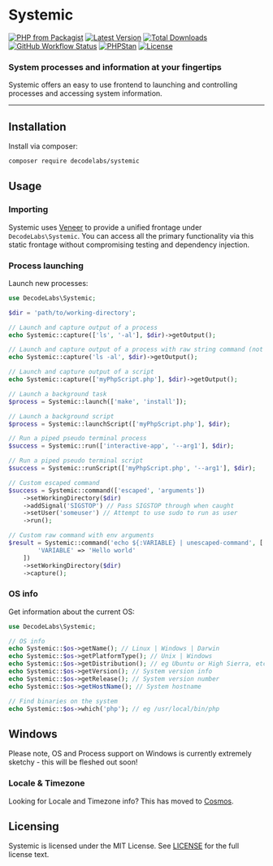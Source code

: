 # Systemic

[![PHP from Packagist](https://img.shields.io/packagist/php-v/decodelabs/systemic?style=flat)](https://packagist.org/packages/decodelabs/systemic)
[![Latest Version](https://img.shields.io/packagist/v/decodelabs/systemic.svg?style=flat)](https://packagist.org/packages/decodelabs/systemic)
[![Total Downloads](https://img.shields.io/packagist/dt/decodelabs/systemic.svg?style=flat)](https://packagist.org/packages/decodelabs/systemic)
[![GitHub Workflow Status](https://img.shields.io/github/actions/workflow/status/decodelabs/systemic/integrate.yml?branch=develop)](https://github.com/decodelabs/systemic/actions/workflows/integrate.yml)
[![PHPStan](https://img.shields.io/badge/PHPStan-enabled-44CC11.svg?longCache=true&style=flat)](https://github.com/phpstan/phpstan)
[![License](https://img.shields.io/packagist/l/decodelabs/systemic?style=flat)](https://packagist.org/packages/decodelabs/systemic)

### System processes and information at your fingertips

Systemic offers an easy to use frontend to launching and controlling processes and accessing system information.

---


## Installation

Install via composer:

```bash
composer require decodelabs/systemic
```

## Usage

### Importing

Systemic uses [Veneer](https://github.com/decodelabs/veneer) to provide a unified frontage under <code>DecodeLabs\Systemic</code>.
You can access all the primary functionality via this static frontage without compromising testing and dependency injection.



### Process launching

Launch new processes:

```php
use DecodeLabs\Systemic;

$dir = 'path/to/working-directory';

// Launch and capture output of a process
echo Systemic::capture(['ls', '-al'], $dir)->getOutput();

// Launch and capture output of a process with raw string command (not escaped)
echo Systemic::capture('ls -al', $dir)->getOutput();

// Launch and capture output of a script
echo Systemic::capture(['myPhpScript.php'], $dir)->getOutput();

// Launch a background task
$process = Systemic::launch(['make', 'install']);

// Launch a background script
$process = Systemic::launchScript(['myPhpScript.php'], $dir);

// Run a piped pseudo terminal process
$success = Systemic::run(['interactive-app', '--arg1'], $dir);

// Run a piped pseudo terminal script
$success = Systemic::runScript(['myPhpScript.php', '--arg1'], $dir);

// Custom escaped command
$success = Systemic::command(['escaped', 'arguments'])
    ->setWorkingDirectory($dir)
    ->addSignal('SIGSTOP') // Pass SIGSTOP through when caught
    ->setUser('someuser') // Attempt to use sudo to run as user
    ->run();

// Custom raw command with env arguments
$result = Systemic::command('echo ${:VARIABLE} | unescaped-command', [
        'VARIABLE' => 'Hello world'
    ])
    ->setWorkingDirectory($dir)
    ->capture();
```

### OS info

Get information about the current OS:

```php
use DecodeLabs\Systemic;

// OS info
echo Systemic::$os->getName(); // Linux | Windows | Darwin
echo Systemic::$os->getPlatformType(); // Unix | Windows
echo Systemic::$os->getDistribution(); // eg Ubuntu or High Sierra, etc
echo Systemic::$os->getVersion(); // System version info
echo Systemic::$os->getRelease(); // System version number
echo Systemic::$os->getHostName(); // System hostname

// Find binaries on the system
echo Systemic::$os->which('php'); // eg /usr/local/bin/php
```


## Windows
Please note, OS and Process support on Windows is currently extremely sketchy - this will be fleshed out soon!

### Locale & Timezone

Looking for Locale and Timezone info? This has moved to [Cosmos](https://github.com/decodelabs/cosmos).

## Licensing
Systemic is licensed under the MIT License. See [LICENSE](./LICENSE) for the full license text.
